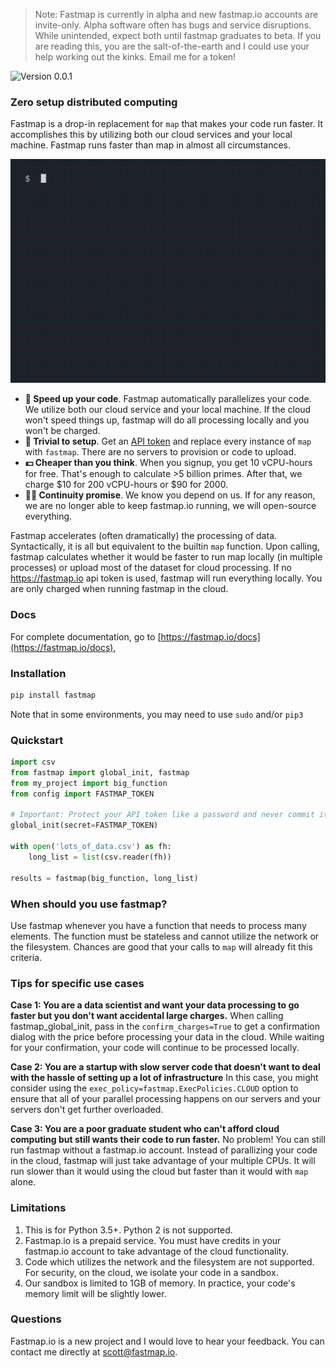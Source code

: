 > Note: Fastmap is currently in alpha and new fastmap.io accounts are invite-only. Alpha software often has bugs and service disruptions. While unintended, expect both until fastmap graduates to beta. If you are reading this, you are the salt-of-the-earth and I could use your help working out the kinks. Email me for a token!

![Version 0.0.1](https://img.shields.io/badge/version-0.0.1-red)

### Zero setup distributed computing

Fastmap is a drop-in replacement for `map` that makes your code run faster. It accomplishes this by utilizing both our cloud services and your local machine. Fastmap runs faster than map in almost all circumstances.

![Demo gif of fastmap. Text tutorial can be found below](assets/demo.gif)

- **🚀 Speed up your code**. Fastmap automatically parallelizes your code. We utilize both our cloud service and your local machine. If the cloud won't speed things up, fastmap will do all processing locally and you won't be charged.
- **🐣 Trivial to setup**. Get an [API token](https://fastmap.io/) and replace every instance of `map` with `fastmap`. There are no servers to provision or code to upload.
- **💵 Cheaper than you think**. When you signup, you get 10 vCPU-hours for free. That's enough to calculate >5 billion primes. After that, we charge $10 for 200 vCPU-hours or $90 for 2000.
- **🧟‍♂️ Continuity promise**. We know you depend on us. If for any reason, we are no longer able to keep fastmap.io running, we will open-source everything.

Fastmap accelerates (often dramatically) the processing of data. Syntactically, it is all but equivalent to the builtin `map` function. Upon calling, fastmap calculates whether it would be faster to run map locally (in multiple processes) or upload most of the dataset for cloud processing. If no https://fastmap.io api token is used, fastmap will run everything locally. You are only charged when running fastmap in the cloud.

### Docs

For complete documentation, go to [https://fastmap.io/docs](https://fastmap.io/docs),


### Installation

```bash
pip install fastmap
```

Note that in some environments, you may need to use `sudo` and/or `pip3`

### Quickstart

```python
import csv
from fastmap import global_init, fastmap
from my_project import big_function
from config import FASTMAP_TOKEN

# Important: Protect your API token like a password and never commit it to version control
global_init(secret=FASTMAP_TOKEN)

with open('lots_of_data.csv') as fh:
    long_list = list(csv.reader(fh))

results = fastmap(big_function, long_list)

```


### When should you use fastmap?

Use fastmap whenever you have a function that needs to process many elements. The function must be stateless and cannot utilize the network or the filesystem. Chances are good that your calls to `map` will already fit this criteria.


### Tips for specific use cases

**Case 1: You are a data scientist and want your data processing to go faster but you don't want accidental large charges.**
When calling fastmap_global_init, pass in the `confirm_charges=True` to get a confirmation dialog with the price before processing your data in the cloud. While waiting for your confirmation, your code will continue to be processed locally.

**Case 2: You are a startup with slow server code that doesn't want to deal with the hassle of setting up a lot of infrastructure**
In this case, you might consider using the `exec_policy=fastmap.ExecPolicies.CLOUD` option to ensure that all of your parallel processing happens on our servers and your servers don't get further overloaded.

**Case 3: You are a poor graduate student who can't afford cloud computing but still wants their code to run faster.**
No problem! You can still run fastmap without a fastmap.io account. Instead of parallizing your code in the cloud, fastmap will just take advantage of your multiple CPUs. It will run slower than it would using the cloud but faster than it would with `map` alone.


### Limitations
1. This is for Python 3.5+. Python 2 is not supported.
1. Fastmap.io is a prepaid service. You must have credits in your fastmap.io account to take advantage of the cloud functionality.
1. Code which utilizes the network and the filesystem are not supported. For security, on the cloud, we isolate your code in a sandbox.
1. Our sandbox is limited to 1GB of memory. In practice, your code's memory limit will be slightly lower.



### Questions

Fastmap.io is a new project and I would love to hear your feedback. You can contact me directly at scott@fastmap.io.

